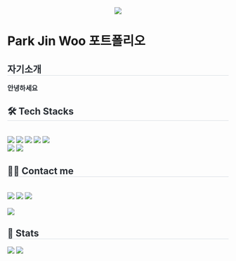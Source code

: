<div align="center">
    <!-- 인사 이미지 -->
    <img src="https://capsule-render.vercel.app/api?type=soft&color=0:64af69,100:4fa15f&height=180&text=Hello!%20👋%20%20%20Welcome%20to%20my%20GitHub.%20&animation=twinkling&fontColor=ffffff&fontSize=50" />
</div>

<!-- Park Jin Woo 포트폴리오 텍스트 -->
<div style="text-align: left; font-size: 24px; font-weight: bold; margin-top: 20px; color: #282d33;">
</div>

# Park Jin Woo 포트폴리오

<!-- 자기소개 섹션 -->
<div style="text-align: left;"> 
    <h2 style="border-bottom: 1px solid #d8dee4; color: #282d33;"> 자기소개 </h2>  
    <div style="font-weight: 700; font-size: 15px; text-align: left; color: #282d33;"> 안녕하세요 </div> 
</div>

<!-- Tech Stacks 섹션 -->
<div style="text-align: left;">
    <h2 style="border-bottom: 1px solid #d8dee4; color: #282d33;"> 🛠️ Tech Stacks </h2> <br> 
    <div style="text-align: left;"> 
        <img src="https://img.shields.io/badge/PyTorch-EE4C2C?style=flat&logo=PyTorch&logoColor=white">
        <img src="https://img.shields.io/badge/MongoDB-47A248?style=flat&logo=MongoDB&logoColor=white">
        <img src="https://img.shields.io/badge/Linux-FCC624?style=flat&logo=Linux&logoColor=white">
        <img src="https://img.shields.io/badge/Oracle-F80000?style=flat&logo=Oracle&logoColor=white">
        <img src="https://img.shields.io/badge/Notion-000000?style=flat&logo=Notion&logoColor=white"><br/>
        <img src="https://img.shields.io/badge/Python-3776AB?style=flat&logo=Python&logoColor=white">
        <img src="https://img.shields.io/badge/Tensorflow-FF6F00?style=flat&logo=Tensorflow&logoColor=white">
    </div>
</div>

<!-- Contact 섹션 -->
<div style="text-align: left;">
    <h2 style="border-bottom: 1px solid #d8dee4; color: #282d33;"> 🧑‍💻 Contact me </h2> <br> 
    <div style="text-align: left;"> 
        <a href="mailto:"><img src="https://img.shields.io/badge/Gmail-EA4335?style=flat&logo=Gmail&logoColor=white"></a>
        <a href="#"><img src="https://img.shields.io/badge/Notion-000000?style=flat&logo=Notion&logoColor=white"></a>
        <a href="#"><img src="https://img.shields.io/badge/Instagram-E4405F?style=flat&logo=Instagram&logoColor=white"></a>
    </div>  
    <br> 
    <div style="text-align: left;"> 
        <a href="https://hits.seeyoufarm.com">
            <img src="https://hits.seeyoufarm.com/api/count/incr/badge.svg?url=https%3A%2F%2Fgithub.com%2Fjinjin7766%2F&count_bg=%23000000&title_bg=%23000000&icon=github.svg&icon_color=%23FFFFFF&title=GitHub&edge_flat=false"/>
        </a>
    </div> 
</div>

<!-- Stats 섹션 -->
<div style="text-align: left;"> 
    <h2 style="border-bottom: 1px solid #d8dee4; color: #282d33;"> 🏅 Stats </h2> 
    <div style="text-align: left;"> 
        <img src="https://github-readme-stats.vercel.app/api?username=jinjin7766&bg_color=180,ffffff,00000000&title_color=000000&text_color=000000"/>
        <img src="https://github-readme-stats.vercel.app/api/top-langs/?username=jinjin7766&layout=compact&bg_color=180,ffffff,00000000&title_color=000000&text_color=000000"/>
    </div> 
</div>
